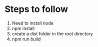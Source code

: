 # Steps to follow
1. Need to install node
2. npm install
3. create a dist folder in the root directory
4. npm run build 